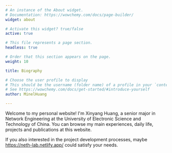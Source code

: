 ```yaml
---
# An instance of the About widget.
# Documentation: https://wowchemy.com/docs/page-builder/
widget: about

# Activate this widget? true/false
active: true

# This file represents a page section.
headless: true

# Order that this section appears on the page.
weight: 10

title: Biography

# Choose the user profile to display
# This should be the username (folder name) of a profile in your `content/authors/` folder.
# See https://wowchemy.com/docs/get-started/#introduce-yourself
author: MinelHuang

---
```


Welcome to my personal website! I'm Xinyang Huang, a senior major in Network Engineering at the University of Electronic Science and Technology of China. You can browse my main experiences, daily life, projects and publications at this website. 

If you also interested in the project development processes, maybe https://neth-lab.netlify.app/ could satisfy your needs.

